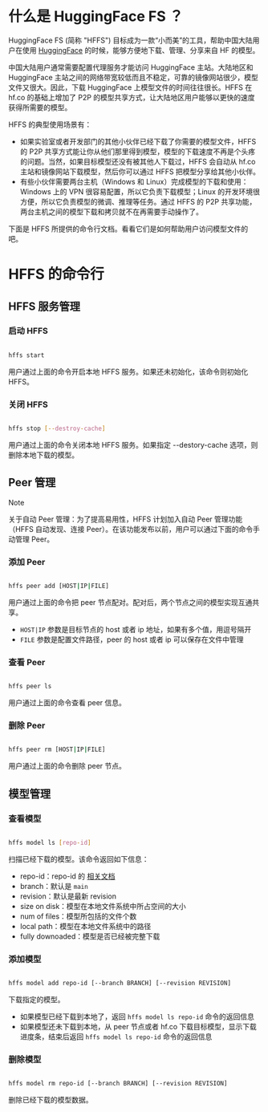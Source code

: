 # 什么是 HuggingFace FS ？

HuggingFace FS (简称 "HFFS") 目标成为一款“小而美”的工具，帮助中国大陆用户在使用 [HuggingFace](huggingface.co) 的时候，能够方便地下载、管理、分享来自 HF 的模型。

中国大陆用户通常需要配置代理服务才能访问 HuggingFace 主站。大陆地区和 HuggingFace 主站之间的网络带宽较低而且不稳定，可靠的镜像网站很少，模型文件又很大。因此，下载 HuggingFace 上模型文件的时间往往很长。HFFS 在 hf.co 的基础上增加了 P2P 的模型共享方式，让大陆地区用户能够以更快的速度获得所需要的模型。

HFFS 的典型使用场景有：

- 如果实验室或者开发部门的其他小伙伴已经下载了你需要的模型文件，HFFS 的 P2P 共享方式能让你从他们那里得到模型，模型的下载速度不再是个头疼的问题。当然，如果目标模型还没有被其他人下载过，HFFS 会自动从 hf.co 主站和镜像网站下载模型，然后你可以通过 HFFS 把模型分享给其他小伙伴。
- 有些小伙伴需要两台主机（Windows 和 Linux）完成模型的下载和使用：Windows 上的 VPN 很容易配置，所以它负责下载模型；Linux 的开发环境很方便，所以它负责模型的微调、推理等任务。通过 HFFS 的 P2P 共享功能，两台主机之间的模型下载和拷贝就不在再需要手动操作了。

下面是 HFFS 所提供的命令行文档。看看它们是如何帮助用户访问模型文件的吧。

# HFFS 的命令行

## HFFS 服务管理

### 启动 HFFS

```bash

hffs start

```

用户通过上面的命令开启本地 HFFS 服务。如果还未初始化，该命令则初始化 HFFS。

### 关闭 HFFS

```bash

hffs stop [--destroy-cache]

```

用户通过上面的命令关闭本地 HFFS 服务。如果指定 --destory-cache 选项，则删除本地下载的模型。

## Peer 管理

> [!NOTE]
> 关于自动 Peer 管理：为了提高易用性，HFFS 计划加入自动 Peer 管理功能（HFFS 自动发现、连接 Peer）。在该功能发布以前，用户可以通过下面的命令手动管理 Peer。

### 添加 Peer

```bash

hffs peer add [HOST|IP|FILE]

```

用户通过上面的命令把 peer 节点配对。配对后，两个节点之间的模型实现互通共享。

- `HOST|IP` 参数是目标节点的 host 或者 ip 地址，如果有多个值，用逗号隔开
- `FILE` 参数是配置文件路径，peer 的 host 或者 ip 可以保存在文件中管理

### 查看 Peer

```bash

hffs peer ls

```

用户通过上面的命令查看 peer 信息。

### 删除 Peer

```bash

hffs peer rm [HOST|IP|FILE]

```

用户通过上面的命令删除 peer 节点。

## 模型管理

### 查看模型

```bash

hffs model ls [repo-id]

```

扫描已经下载的模型。该命令返回如下信息：

- repo-id：repo-id 的 [相关文档](https://huggingface.co/docs/hub/en/api#get-apimodelsrepoid-or-apimodelsrepoidrevisionrevision)
- branch：默认是 `main`
- revision：默认是最新 revision
- size on disk：模型在本地文件系统中所占空间的大小
- num of files：模型所包括的文件个数
- local path：模型在本地文件系统中的路径
- fully downoaded：模型是否已经被完整下载

### 添加模型

```bash

hffs model add repo-id [--branch BRANCH] [--revision REVISION]

```

下载指定的模型。

- 如果模型已经下载到本地了，返回 `hffs model ls repo-id` 命令的返回信息
- 如果模型还未下载到本地，从 peer 节点或者 hf.co 下载目标模型，显示下载进度条，结束后返回 `hffs model ls repo-id` 命令的返回信息

### 删除模型

```bash

hffs model rm repo-id [--branch BRANCH] [--revision REVISION]

```

删除已经下载的模型数据。

